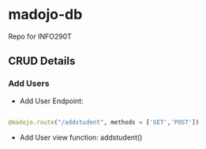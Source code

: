 # madojo-db
Repo for INFO290T 


## CRUD Details

### Add Users
* Add User Endpoint:  
```python

@madojo.route("/addstudent", methods = ['GET','POST'])
```
* Add User view function: addstudent()
